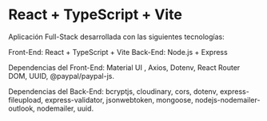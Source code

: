 # React + TypeScript + Vite

Aplicación Full-Stack desarrollada con las siguientes tecnologías:

Front-End: React + TypeScript + Vite
Back-End: Node.js + Express

Dependencias del Front-End: Material UI , Axios, Dotenv, React Router DOM, UUID, @paypal/paypal-js.

Dependencias del Back-End: bcryptjs, cloudinary, cors, dotenv, express-fileupload, express-validator, jsonwebtoken, mongoose, nodejs-nodemailer-outlook, nodemailer, uuid.
